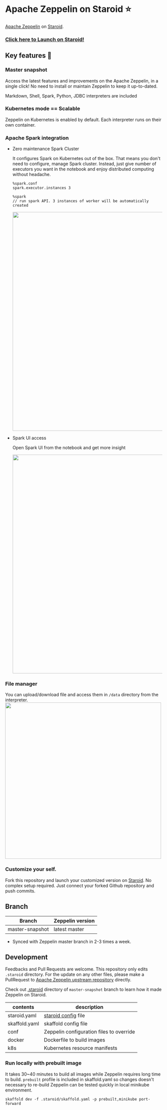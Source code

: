 # Apache Zeppelin on Staroid ⭐

[Apache Zeppelin](https://zeppelin.apache.org) on [Staroid](https://staroid.com).

### [Click here to Launch on Staroid!](https://staroid.com/g/open-datastudio/zeppelin)


## Key features 🚀

### Master snapshot

Access the latest features and improvements on the Apache Zeppelin, in a single click!
No need to install or maintain Zeppelin to keep it up-to-dated.

Markdown, Shell, Spark, Python, JDBC interpreters are included

### Kubernetes mode == Scalable

Zeppelin on Kubernetes is enabled by default. Each interpreter runs on their own container.

### Apache Spark integration

- Zero maintenance Spark Cluster

    It configures Spark on Kubernetes out of the box.
    That means you don't need to configure, manage Spark cluster. Instead, just give number of executors you want in the notebook and enjoy distributed computing without headache.


    ```
    %spark.conf
    spark.executor.instances 3

    %spark
    // run spark API. 3 instances of worker will be automatically created
    ```

    <img src="https://user-images.githubusercontent.com/1540981/80290438-cf3bc180-86f9-11ea-8c1f-d2dedcd48a86.png" width="700px" />

- Spark UI access

    Open Spark UI from the notebook and get more insight
    
    <img src="https://user-images.githubusercontent.com/1540981/80290443-d8c52980-86f9-11ea-999c-eeafab25cf38.png" width="700px" />
    

### File manager
You can upload/download file and access them in `/data` directory from the interpreter.
<img src="https://user-images.githubusercontent.com/1540981/82079532-d79f7080-9697-11ea-99c5-5787f070dce9.gif" width="500px"/>


### Customize your self.

Fork this repository and launch your customized version on [Staroid](https://staroid.com). No complex setup required. Just connect your forked Github repository and push commits.


## Branch

| Branch |  Zeppelin version|
| ------ | --------------- |
| master-snapshot | latest master |

* Synced with Zeppelin master branch in 2-3 times a week.

## Development

Feedbacks and Pull Requests are welcome.
This repository only edits `.staroid` directory. For the update on any other files, please make a PullRequest to [Apache Zeppelin upstream repository](https://github.com/apache/zeppelin) directly.

Check out [.staroid](https://github.com/open-datastudio/zeppelin/tree/master-snapshot/.staroid) directory of `master-snapshot` branch to learn how it made Zeppelin on Staroid.


| contents | description |
| -------- | ----------  |
| staroid.yaml | [staroid config](https://docs.staroid.com/references/staroid_yaml.html) file |
| skaffold.yaml | skaffold config file |
| conf | Zeppelin configuration files to override |
| docker | Dockerfile to build images |
| k8s | Kubernetes resource manifests |


### Run locally with prebuilt image

It takes 30~40 minutes to build all images while Zeppelin requires long time to build.
`prebuilt` profile is included in skaffold.yaml so changes doesn't necessary to re-build Zeppelin can be tested quickly in local minikube environment.

```
skaffold dev -f .staroid/skaffold.yaml -p prebuilt,minikube port-forward
```
